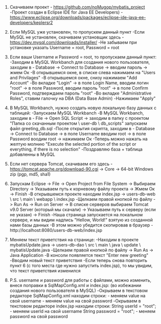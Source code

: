 1. Скачиваем проект - https://github.com/noMugop/mybatis_project
-Проект создан в Eclipse IDE for Java EE Developers) - https://www.eclipse.org/downloads/packages/eclipse-ide-java-ee-developers/keplersr2

2. Если MySQL уже установлен, то пропускем данный пункт
-Если MySQL не установлен, скачиваем установщик здесь - https://dev.mysql.com/downloads/installer/
-Не забываем при установке указать Username = root, Password = root

3. Если ваши Username и Password = root, то пропускаем данный пункт:
-Заходим в MySQL Workbanch для создания нового пользователя, заходим в - Database -> Connect to Database -> вводим пароль -> жмем Ок
-В открывшемся окне, в списке слева нажимаем на "Users and Privilages"
-В открывшемся окне, снизу нажимаем "Add Account" 
-Во вкладке "Login" -> в поле Login Name, вводим логин "root" -> в поле Password, вводим пароль "root" -> в поле Confirm Password, подтверждаем пароль "root"
-Во вкладке "Administrative Roles", ставим галочку на DBA (Data Base Admin)
-Нажимаем "Apply"
 
4. В MySQL Workbanch, нужно создать новую локальную базу данных с таблицей:
-Запускаем MySQL Workbanch
-В MySQL Workbanch, заходим в - File -> Open SQL Script -> заходим в папку с проектом "Папка со скачанным проектом \ user-db \ db_scripts" запускаем файл greeting_db.sql
-После открытия скрипта, заходим в - Database -> Connect to Database -> в поле Username вводим root -> в поле Password воодим root -> нажимаем Ок
-Теперь можно нажать на желтую молнию "Execute the selected portion of the script or everything, if there is no selection"
-Поздравляю база + таблица добавленны в MySQL

5. Если нет сервера Tomcat, скачиваем его здесь - https://tomcat.apache.org/download-90.cgi -> Core -> 64-bit Windows zip (pgp, md5, sha1)

6. Запускам Eclipse -> File -> Open Project from File System -> Выбираем Directory -> Указываем путь к корневому файлу проекта -> Жмем Ок -> Finish
-В открывшемся проекте находим index.jsp -> users-db-web \ src \ main \ webapp \ index.jsp
-Щелкаем правой кнопкой по файлу -> Run As -> Run on Server -> В списке серверов выбираем Tomcat v9.0 Server (который мы скачали) -> Указываем путь к серверу (если не указан) -> Finish
-Наша страница запускается на локальном сервере, и мы видим надпись "Hellow, World!" взятую из созданной нами базы данных
-В этом можно убедится скопировав в браузер - http://localhost:8080/users-db-web/index.jsp

7. Меняем текст приветствия на странице:
-Находим в проекте mybatisUpdate.java -> users-db-dao \ src \ main \ java \ update \ mybatisUpdate.java
-Щелкаем правой кнопкой по файлу -> Run As -> Java Application
-В консоли появляется текст "Enter new greeting" 
-Вводим новый текст приветствия
-Если теперь снова повторить пункт 6 (с того места где нужно запустить index.jsp), то мы увидим, что текст приветствия изменился

8. P.S. username и password для работы с файлами, можно изменить, внеся поправки в SqlMapConfig.xml и index.jsp: (во избежании создания нового пользователя в MySQL)
-Окрываем в текстовом редакторе SqlMapConfig.xml находим строки:
<property name="username" value="root" /> 	- меняем value на свой username
<property name="password" value="root" /> 	- меняем value на свой password
-Окрываем в текстовом редакторе index.jsp находим строки:
String userId = "root";						- меняем userId на свой username
String password = "root";					- меняем password на свой password
